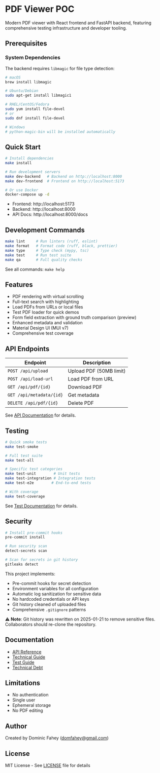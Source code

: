 # PDF Viewer POC

Modern PDF viewer with React frontend and FastAPI backend, featuring comprehensive testing infrastructure and developer tooling.

## Prerequisites

### System Dependencies

The backend requires `libmagic` for file type detection:

```bash
# macOS
brew install libmagic

# Ubuntu/Debian
sudo apt-get install libmagic1

# RHEL/CentOS/Fedora
sudo yum install file-devel
# or
sudo dnf install file-devel

# Windows
# python-magic-bin will be installed automatically
```

## Quick Start

```bash
# Install dependencies
make install

# Run development servers
make dev-backend   # Backend on http://localhost:8000
make dev-frontend  # Frontend on http://localhost:5173

# Or use Docker
docker-compose up -d
```

- Frontend: http://localhost:5173
- Backend: http://localhost:8000
- API Docs: http://localhost:8000/docs

## Development Commands

```bash
make lint     # Run linters (ruff, eslint)
make format   # Format code (ruff, black, prettier)
make type     # Type check (mypy, tsc)
make test     # Run test suite
make qa       # Full quality checks
```

See all commands: `make help`

## Features

- PDF rendering with virtual scrolling
- Full-text search with highlighting
- Load PDFs from URLs or local files
- Test PDF loader for quick demos
- Form field extraction with ground truth comparison (preview)
- Enhanced metadata and validation
- Material Design UI (MUI v7)
- Comprehensive test coverage

## API Endpoints

| Endpoint | Description |
|----------|-------------|
| `POST /api/upload` | Upload PDF (50MB limit) |
| `POST /api/load-url` | Load PDF from URL |
| `GET /api/pdf/{id}` | Download PDF |
| `GET /api/metadata/{id}` | Get metadata |
| `DELETE /api/pdf/{id}` | Delete PDF |

See [API Documentation](docs/API.md) for details.

## Testing

```bash
# Quick smoke tests
make test-smoke

# Full test suite
make test-all

# Specific test categories
make test-unit        # Unit tests
make test-integration # Integration tests
make test-e2e        # End-to-end tests

# With coverage
make test-coverage
```

See [Test Documentation](tests/README.md) for details.

## Security

```bash
# Install pre-commit hooks
pre-commit install

# Run security scan
detect-secrets scan

# Scan for secrets in git history
gitleaks detect
```

This project implements:
- Pre-commit hooks for secret detection
- Environment variables for all configuration
- Automatic log sanitization for sensitive data
- No hardcoded credentials or API keys
- Git history cleaned of uploaded files
- Comprehensive `.gitignore` patterns

⚠️ **Note**: Git history was rewritten on 2025-01-21 to remove sensitive files. 
Collaborators should re-clone the repository.

## Documentation

- [API Reference](docs/API.md)
- [Technical Guide](docs/TECHNICAL.md)
- [Test Guide](tests/README.md)
- [Technical Debt](docs/TECHNICAL_DEBT.md)

## Limitations

- No authentication
- Single user
- Ephemeral storage
- No PDF editing

## Author

Created by Dominic Fahey (domfahey@gmail.com)

## License

MIT License - See [LICENSE](LICENSE) file for details
